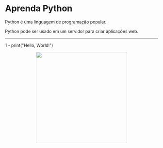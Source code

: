 # Aprenda Python
 
Python é uma linguagem de programação popular.

Python pode ser usado em um servidor para criar aplicações web.


--------------------------------------------


1 - 
print("Hello, World!")

<div align="center"> 
 <img src="https://github.com/brunomunarolo/Python/assets/113137632/05aae48b-b99b-4e16-98bb-0236a67c56bb" width="300px"/> 
</div>
